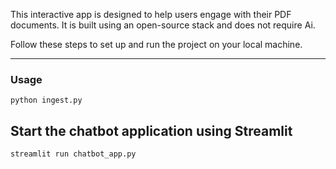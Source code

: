 
This interactive app is designed to help users engage with their PDF documents. It is built using an open-source stack and does not require Ai.



Follow these steps to set up and run the project on your local machine.

----
### Usage 


`python ingest.py`

## Start the chatbot application using Streamlit

`streamlit run chatbot_app.py`
